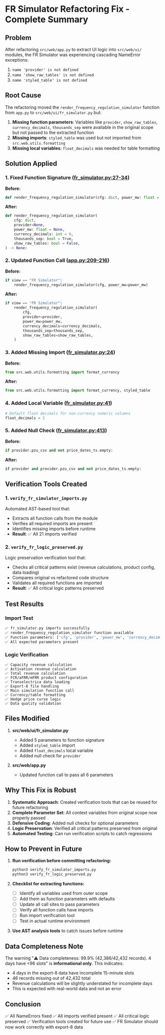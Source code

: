 # FR Simulator Refactoring Fix - Complete Summary

## Problem

After refactoring `src/web/app.py` to extract UI logic into `src/web/ui/` modules, the FR Simulator was experiencing cascading NameError exceptions:

1. `name 'provider' is not defined`
2. `name 'show_raw_tables' is not defined`
3. `name 'styled_table' is not defined`

## Root Cause

The refactoring moved the `render_frequency_regulation_simulator` function from `app.py` to `src/web/ui/fr_simulator.py` but:

1. **Missing function parameters**: Variables like `provider`, `show_raw_tables`, `currency_decimals`, `thousands_sep` were available in the original scope but not passed to the extracted function
2. **Missing imports**: `styled_table` was used but not imported from `src.web.utils.formatting`
3. **Missing local variables**: `float_decimals` was needed for table formatting

## Solution Applied

### 1. Fixed Function Signature ([fr_simulator.py:27-34](src/web/ui/fr_simulator.py#L27-L34))

**Before:**
```python
def render_frequency_regulation_simulator(cfg: dict, power_mw: float = None) -> None:
```

**After:**
```python
def render_frequency_regulation_simulator(
    cfg: dict,
    provider=None,
    power_mw: float = None,
    currency_decimals: int = 0,
    thousands_sep: bool = True,
    show_raw_tables: bool = False,
) -> None:
```

### 2. Updated Function Call ([app.py:209-216](src/web/app.py#L209-L216))

**Before:**
```python
if view == "FR Simulator":
    render_frequency_regulation_simulator(cfg, power_mw=power_mw)
```

**After:**
```python
if view == "FR Simulator":
    render_frequency_regulation_simulator(
        cfg,
        provider=provider,
        power_mw=power_mw,
        currency_decimals=currency_decimals,
        thousands_sep=thousands_sep,
        show_raw_tables=show_raw_tables,
    )
```

### 3. Added Missing Import ([fr_simulator.py:24](src/web/ui/fr_simulator.py#L24))

**Before:**
```python
from src.web.utils.formatting import format_currency
```

**After:**
```python
from src.web.utils.formatting import format_currency, styled_table
```

### 4. Added Local Variable ([fr_simulator.py:41](src/web/ui/fr_simulator.py#L41))

```python
# Default float decimals for non-currency numeric columns
float_decimals = 2
```

### 5. Added Null Check ([fr_simulator.py:413](src/web/ui/fr_simulator.py#L413))

**Before:**
```python
if provider.pzu_csv and not price_dates_ts.empty:
```

**After:**
```python
if provider and provider.pzu_csv and not price_dates_ts.empty:
```

## Verification Tools Created

### 1. `verify_fr_simulator_imports.py`
Automated AST-based tool that:
- Extracts all function calls from the module
- Verifies all required imports are present
- Identifies missing imports before runtime
- **Result**: ✅ All 21 imports verified

### 2. `verify_fr_logic_preserved.py`
Logic preservation verification tool that:
- Checks all critical patterns exist (revenue calculations, product config, data loading)
- Compares original vs refactored code structure
- Validates all required functions are imported
- **Result**: ✅ All critical logic patterns preserved

## Test Results

### Import Test
```bash
✅ fr_simulator.py imports successfully
✅ render_frequency_regulation_simulator function available
✅ Function parameters: ['cfg', 'provider', 'power_mw', 'currency_decimals', 'thousands_sep', 'show_raw_tables']
✅ All expected parameters present
```

### Logic Verification
```
✅ Capacity revenue calculation
✅ Activation revenue calculation
✅ Total revenue calculation
✅ FCR/aFRR/mFRR product configuration
✅ Transelectrica data loading
✅ Export-8 file handling
✅ Main simulation function call
✅ Currency/table formatting
✅ Hedge price curve logic
✅ Data quality validation
```

## Files Modified

1. **src/web/ui/fr_simulator.py**
   - Added 5 parameters to function signature
   - Added `styled_table` import
   - Added `float_decimals` local variable
   - Added null check for `provider`

2. **src/web/app.py**
   - Updated function call to pass all 6 parameters

## Why This Fix is Robust

1. **Systematic Approach**: Created verification tools that can be reused for future refactoring
2. **Complete Parameter Set**: All context variables from original scope now properly passed
3. **Defensive Coding**: Added null checks for optional parameters
4. **Logic Preservation**: Verified all critical patterns preserved from original
5. **Automated Testing**: Can run verification scripts to catch regressions

## How to Prevent in Future

1. **Run verification before committing refactoring:**
   ```bash
   python3 verify_fr_simulator_imports.py
   python3 verify_fr_logic_preserved.py
   ```

2. **Checklist for extracting functions:**
   - [ ] Identify all variables used from outer scope
   - [ ] Add them as function parameters with defaults
   - [ ] Update all call sites to pass parameters
   - [ ] Verify all function calls have imports
   - [ ] Run import verification tool
   - [ ] Test in actual runtime environment

3. **Use AST analysis tools** to catch issues before runtime

## Data Completeness Note

The warning "⚠️ Data completeness: 99.9% (42,386/42,432 records). 4 days have <96 slots" is **informational only**. This indicates:
- 4 days in the export-8 data have incomplete 15-minute slots
- 46 records missing out of 42,432 total
- Revenue calculations will be slightly understated for incomplete days
- This is expected with real-world data and not an error

## Conclusion

✅ All NameErrors fixed
✅ All imports verified present
✅ All critical logic preserved
✅ Verification tools created for future use
✅ FR Simulator should now work correctly with export-8 data
